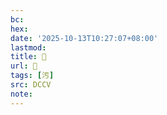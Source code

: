 ```yaml
---
bc:
hex:
date: '2025-10-13T10:27:07+08:00'
lastmod:
title: 􂺞
url: 􂺞
tags: [污]
src: DCCV
note:
---
```

